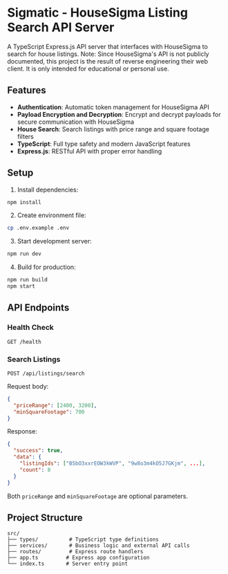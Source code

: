 # Sigmatic - HouseSigma Listing Search API Server

A TypeScript Express.js API server that interfaces with HouseSigma to search for house listings.
Note: Since HouseSigma's API is not publicly documented, this project is the result of reverse engineering their web client. It is only intended for educational or personal use.

## Features

- **Authentication**: Automatic token management for HouseSigma API
- **Payload Encryption and Decryption**: Encrypt and decrypt payloads for secure communication with HouseSigma
- **House Search**: Search listings with price range and square footage filters
- **TypeScript**: Full type safety and modern JavaScript features
- **Express.js**: RESTful API with proper error handling

## Setup

1. Install dependencies:
```bash
npm install
```

2. Create environment file:
```bash
cp .env.example .env
```

3. Start development server:
```bash
npm run dev
```

4. Build for production:
```bash
npm run build
npm start
```

## API Endpoints

### Health Check
```
GET /health
```

### Search Listings
```
POST /api/listings/search
```

Request body:
```json
{
  "priceRange": [2400, 3200],
  "minSquareFootage": 700
}
```

Response:
```json
{
  "success": true,
  "data": {
    "listingIds": ["B5bO3xxrEOW3kWVP", "9w8o3m4kO5J7GKjm", ...],
    "count": 8
  }
}
```

Both `priceRange` and `minSquareFootage` are optional parameters.

## Project Structure

```
src/
├── types/          # TypeScript type definitions
├── services/       # Business logic and external API calls
├── routes/         # Express route handlers
├── app.ts         # Express app configuration
└── index.ts       # Server entry point
```
